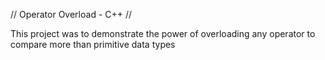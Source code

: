 // Operator Overload - C++ //

This project was to demonstrate the power of overloading any operator to compare more than primitive data types